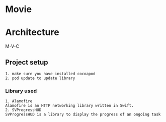 # Movie
# Architecture
M-V-C
## Project setup
```
1. make sure you have installed cocoapod
2. pod update to update library
```

### Library used
```
1. Alamofire
Alamofire is an HTTP networking library written in Swift.
2. SVProgressHUD
SVProgressHUD is a library to display the progress of an ongoing task
```
